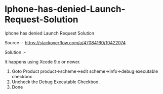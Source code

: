 # Iphone-has-denied-Launch-Request-Solution
Iphone has denied Launch Request Solution

Source :- https://stackoverflow.com/a/47084160/10422074

Solution :- 

It happens using Xcode 9.x or newer.


1. Goto Product product->scheme->edit scheme->info->debug executable checkbox
2. Uncheck the Debug Executable Checkbox .
3. Done 
